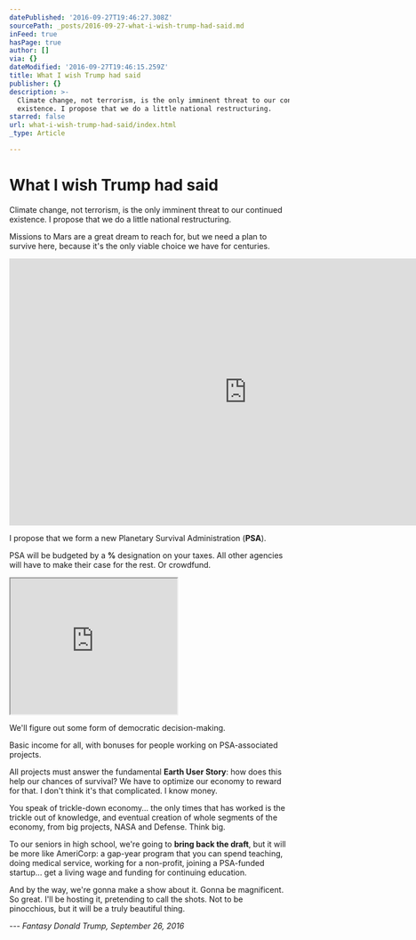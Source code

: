 ```yaml
---
datePublished: '2016-09-27T19:46:27.308Z'
sourcePath: _posts/2016-09-27-what-i-wish-trump-had-said.md
inFeed: true
hasPage: true
author: []
via: {}
dateModified: '2016-09-27T19:46:15.259Z'
title: What I wish Trump had said
publisher: {}
description: >-
  Climate change, not terrorism, is the only imminent threat to our continued
  existence. I propose that we do a little national restructuring.
starred: false
url: what-i-wish-trump-had-said/index.html
_type: Article

---
```

# What I wish Trump had said

Climate change, not terrorism, is the only imminent threat to our continued existence. I propose that we do a little national restructuring.

Missions to Mars are a great dream to reach for, but we need a plan to survive here, because it's the only viable choice we have for centuries.

<iframe src="https://cdn.embedly.com/widgets/media.html?src=https%3A%2F%2Fwww.youtube.com%2Fembed%2F0qo78R_yYFA%3Ffeature%3Doembed&amp;url=http%3A%2F%2Fwww.youtube.com%2Fwatch%3Fv%3D0qo78R_yYFA&amp;image=https%3A%2F%2Fi.ytimg.com%2Fvi%2F0qo78R_yYFA%2Fhqdefault.jpg&amp;key=b7d04c9b404c499eba89ee7072e1c4f7&amp;type=text%2Fhtml&amp;schema=youtube" width="854" height="480" scrolling="no" frameborder="0" allowfullscreen="" style=""></iframe>

I propose that we form a new Planetary Survival Administration (**PSA**).

PSA will be budgeted by a **%** designation on your taxes. All other agencies will have to make their case for the rest. Or crowdfund.

<iframe src="https://the-grid.github.io/ed-userhtml/?g=eJx9kMFqwzAMhu95CmEYTVeWpoce1iWFrmyww2CwJzCxmhhc29hK1zD27lOcbIcddrKs_5P081fdZn_sXESgDsFjaNCSbBHcCQbXByB5xQjkQGHUrZWEcHIh0W_vh1215gVZpa3vCbSqRTRaYRBAg8daBGlbFHCRpudfWWwFnLXlil95rcVGQCT0o1SmejDMfWhF3Q7uy5sHsa_WaTkf8enA7FHsM0gOYMsYHIwBx6ZCTI2sWvsRyKrYBO15-iIDTN6gBuWa_sxLihbpyeBYPg4vKl9MxGKZ8PnSf_yM8EA2jRbOTlnUcOptQ9pZyPHCzBI-2dC4l9NgeeZTNEkYm16GiM_GScq5sYRb2JTlr_oqqSuC661KKvfn-wXhlY7O0mRXpFzEiqGV-BOOWOW88m6cZ01kXxzVT0bfRDemSQ" height="244" style=""></iframe>

We'll figure out some form of democratic decision-making.

Basic income for all, with bonuses for people working on PSA-associated projects.

All projects must answer the fundamental **Earth User Story**: how does this help our chances of survival? We have to optimize our economy to reward for that. I don't think it's that complicated. I know money.

You speak of trickle-down economy... the only times that has worked is the trickle out of knowledge, and eventual creation of whole segments of the economy, from big projects, NASA and Defense. Think big.

To our seniors in high school, we're going to **bring back the draft**, but it will be more like AmeriCorp: a gap-year program that you can spend teaching, doing medical service, working for a non-profit, joining a PSA-funded startup... get a living wage and funding for continuing education.

And by the way, we're gonna make a show about it. Gonna be magnificent. So great. I'll be hosting it, pretending to call the shots. Not to be pinocchious, but it will be a truly beautiful thing.

_--- Fantasy Donald Trump, September 26, 2016_